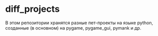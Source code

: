 # diff_projects
 В этом репозитории хранятся разные пет-проекты на языке python, созданные (в основном) на pygame, pygame_gui, pymank и др.
